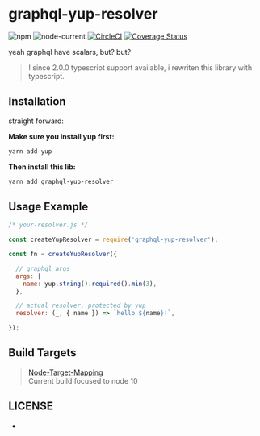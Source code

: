 # graphql-yup-resolver

![npm](https://img.shields.io/npm/v/graphql-yup-resolver)  ![node-current](https://img.shields.io/node/v/graphql-yup-resolver)  [![CircleCI](https://dl.circleci.com/status-badge/img/gh/ryanhs/graphql-yup-resolver/tree/master.svg?style=svg)](https://dl.circleci.com/status-badge/redirect/gh/ryanhs/graphql-yup-resolver/tree/master)  [![Coverage Status](https://coveralls.io/repos/github/ryanhs/graphql-yup-resolver/badge.svg?branch=master)](https://coveralls.io/github/ryanhs/graphql-yup-resolver?branch=master)  

yeah graphql have scalars, but? but?


>! since 2.0.0 typescript support available, i rewriten this library with typescript.


## Installation

straight forward:

**Make sure you install yup first:**

```bash
yarn add yup
```

**Then install this lib:**

```bash
yarn add graphql-yup-resolver
```


## Usage Example

```javascript
/* your-resolver.js */

const createYupResolver = require('graphql-yup-resolver');

const fn = createYupResolver({

  // graphql args
  args: {
    name: yup.string().required().min(3),
  },

  // actual resolver, protected by yup
  resolver: (_, { name }) => `hello ${name}!`,

});

```


## Build Targets

> [Node-Target-Mapping](https://github.com/microsoft/TypeScript/wiki/Node-Target-Mapping)  
> Current build focused to node 10

## LICENSE

-
